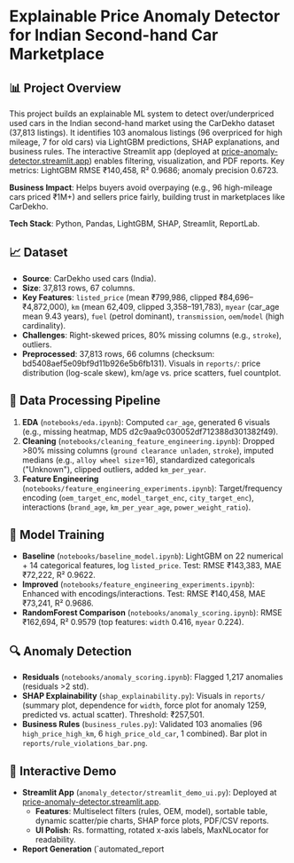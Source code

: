 # Explainable Price Anomaly Detector for Indian Second-hand Car Marketplace

## 📊 Project Overview
This project builds an explainable ML system to detect over/underpriced used cars in the Indian second-hand market using the CarDekho dataset (37,813 listings). It identifies 103 anomalous listings (96 overpriced for high mileage, 7 for old cars) via LightGBM predictions, SHAP explanations, and business rules. The interactive Streamlit app (deployed at [price-anomaly-detector.streamlit.app](https://price-anomaly-detector.streamlit.app)) enables filtering, visualization, and PDF reports. Key metrics: LightGBM RMSE ₹140,458, R² 0.9686; anomaly precision 0.6723.

**Business Impact**: Helps buyers avoid overpaying (e.g., 96 high-mileage cars priced ₹1M+) and sellers price fairly, building trust in marketplaces like CarDekho.

**Tech Stack**: Python, Pandas, LightGBM, SHAP, Streamlit, ReportLab.

## 📈 Dataset
- **Source**: CarDekho used cars (India).
- **Size**: 37,813 rows, 67 columns.
- **Key Features**: `listed_price` (mean ₹799,986, clipped ₹84,696–₹4,872,000), `km` (mean 62,409, clipped 3,358–191,783), `myear` (car_age mean 9.43 years), `fuel` (petrol dominant), `transmission`, `oem`/`model` (high cardinality).
- **Challenges**: Right-skewed prices, 80% missing columns (e.g., `stroke`), outliers.
- **Preprocessed**: 37,813 rows, 66 columns (checksum: bd5408aef5e09bf9d11b926e5b6fb131). Visuals in `reports/`: price distribution (log-scale skew), km/age vs. price scatters, fuel countplot.

## 🔧 Data Processing Pipeline
1. **EDA** (`notebooks/eda.ipynb`): Computed `car_age`, generated 6 visuals (e.g., missing heatmap, MD5 d2c9aa9c030052df712388d301382f49).
2. **Cleaning** (`notebooks/cleaning_feature_engineering.ipynb`): Dropped >80% missing columns (`ground clearance unladen`, `stroke`), imputed medians (e.g., `alloy wheel size`=16), standardized categoricals ("Unknown"), clipped outliers, added `km_per_year`.
3. **Feature Engineering** (`notebooks/feature_engineering_experiments.ipynb`): Target/frequency encoding (`oem_target_enc`, `model_target_enc`, `city_target_enc`), interactions (`brand_age`, `km_per_year_age`, `power_weight_ratio`).

## 🤖 Model Training
- **Baseline** (`notebooks/baseline_model.ipynb`): LightGBM on 22 numerical + 14 categorical features, log `listed_price`. Test: RMSE ₹143,383, MAE ₹72,222, R² 0.9622.
- **Improved** (`notebooks/feature_engineering_experiments.ipynb`): Enhanced with encodings/interactions. Test: RMSE ₹140,458, MAE ₹73,241, R² 0.9686.
- **RandomForest Comparison** (`notebooks/anomaly_scoring.ipynb`): RMSE ₹162,694, R² 0.9579 (top features: `width` 0.416, `myear` 0.224).

## 🔍 Anomaly Detection
- **Residuals** (`notebooks/anomaly_scoring.ipynb`): Flagged 1,217 anomalies (residuals >2 std).
- **SHAP Explainability** (`shap_explainability.py`): Visuals in `reports/` (summary plot, dependence for `width`, force plot for anomaly 1259, predicted vs. actual scatter). Threshold: ₹257,501.
- **Business Rules** (`business_rules.py`): Validated 103 anomalies (96 `high_price_high_km`, 6 `high_price_old_car`, 1 combined). Bar plot in `reports/rule_violations_bar.png`.

## 📱 Interactive Demo
- **Streamlit App** (`anomaly_detector/streamlit_demo_ui.py`): Deployed at [price-anomaly-detector.streamlit.app](https://price-anomaly-detector.streamlit.app).
  - **Features**: Multiselect filters (rules, OEM, model), sortable table, dynamic scatter/pie charts, SHAP force plots, PDF/CSV reports.
  - **UI Polish**: Rs. formatting, rotated x-axis labels, MaxNLocator for readability.
- **Report Generation** (`automated_report